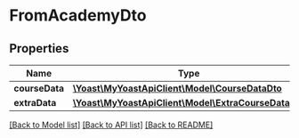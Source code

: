# FromAcademyDto

## Properties
Name | Type | Description | Notes
------------ | ------------- | ------------- | -------------
**courseData** | [**\Yoast\MyYoastApiClient\Model\CourseDataDto**](CourseDataDto.md) |  | 
**extraData** | [**\Yoast\MyYoastApiClient\Model\ExtraCourseDataDto**](ExtraCourseDataDto.md) |  | 

[[Back to Model list]](../README.md#documentation-for-models) [[Back to API list]](../README.md#documentation-for-api-endpoints) [[Back to README]](../README.md)


